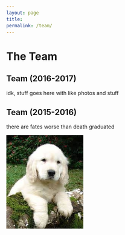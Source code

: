 ```yaml
---
layout: page
title: 
permalink: /team/
---
```

# The Team

## Team (2016-2017)
idk, stuff goes here with like photos and stuff

## Team (2015-2016)
there are fates worse than death graduated

![alt text](/images/test.jpg "a doggo")